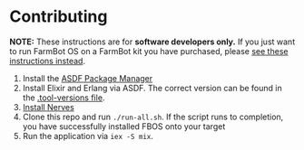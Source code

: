 # Contributing

**NOTE:** These instructions are for **software developers only.** If you just want to run FarmBot OS on a FarmBot kit you have purchased, please [see these instructions instead](https://software.farm.bot/v14/FarmBot-OS/farmbot-os.html).

1. Install the [ASDF Package Manager](https://asdf-vm.com/)
2. Install Elixir and Erlang via ASDF. The correct version can be found in the [.tool-versions file](https://github.com/FarmBot/farmbot_os/blob/staging/.tool-versions).
3. [Install Nerves](https://hexdocs.pm/nerves/installation.html#content)
4. Clone this repo and run `./run-all.sh`. If the script runs to completion, you have successfully installed FBOS onto your target
5. Run the application via `iex -S mix`.
